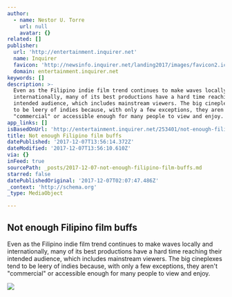 ```yaml
---
author:
  - name: Nestor U. Torre
    url: null
    avatar: {}
related: []
publisher:
  url: 'http://entertainment.inquirer.net'
  name: Inquirer
  favicon: 'http://newsinfo.inquirer.net/landing2017/images/favicon2.ico'
  domain: entertainment.inquirer.net
keywords: []
description: >-
  Even as the Filipino indie film trend continues to make waves locally and
  internationally, many of its best productions have a hard time reaching their
  intended audience, which includes mainstream viewers. The big cineplexes tend
  to be leery of indies because, with only a few exceptions, they aren't
  "commercial" or accessible enough for many people to view and enjoy.
app_links: []
isBasedOnUrl: 'http://entertainment.inquirer.net/253401/not-enough-filipino-film-buffs'
title: Not enough Filipino film buffs
datePublished: '2017-12-07T13:56:14.372Z'
dateModified: '2017-12-07T13:56:10.610Z'
via: {}
inFeed: true
sourcePath: _posts/2017-12-07-not-enough-filipino-film-buffs.md
starred: false
datePublishedOriginal: '2017-12-07T02:07:47.486Z'
_context: 'http://schema.org'
_type: MediaObject

---
```

<article style=""><h1>Not enough Filipino film buffs</h1><p>Even as the Filipino indie film trend continues to make waves locally and internationally, many of its best productions have a hard time reaching their intended audience, which includes mainstream viewers. The big cineplexes tend to be leery of indies because, with only a few exceptions, they aren't "commercial" or accessible enough for many people to view and enjoy.</p><img src="http://entertainment.inquirer.net/wp-content/blogs.dir/6/files/2017/12/t0906kitakita-1-600x400.jpg" /></article>